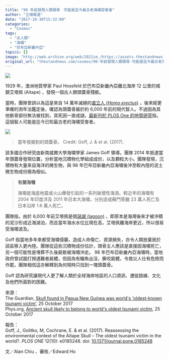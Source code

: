 ```yaml
---
title: "90 年前發現人類頭骨　可能是迄今最古老海嘯受害者"
author: "立場報道"
date: "2017-10-30T15:32:00"
categories:
  - "Cosmos"
tags:
  - "古人類"
  - "海嘯"
  - "巴布亞新畿內亞"
topics: []
image: "http://web.archive.org/web/2021im_/https://assets.thestandnews.com/media/photos/tsunami2_XT4hk.png"
original_url: "thestandnews.com/cosmos/90-年前發現人類頭骨-可能是迄今最古老海嘯受害者"
---
```

![](http://web.archive.org/web/2021im_/https://assets.thestandnews.com/media/photos/tsunami2_XT4hk.png)

1929 年，澳洲地質學家 Paul Hossfeld 於巴布亞新畿內亞離北海岸 12 公里的城鎮艾塔佩 (Aitape) ，發現一個古人類頭蓋骨殘骸。

當時，團隊曾誤以為這是來自 14 萬年滅絕的[直立人 (_Homo erectus_)](http://web.archive.org/web/20211229095516/https://zh.wikipedia.org/zh-hk/%E7%9B%B4%E7%AB%8B%E4%BA%BA) ，後來經更準確的測年法鑑定後，確認為頭蓋骨屬於約 6,000 年前的現代智人。不過因為其他骸骨部份無法被找到，其死因一直成謎。[最新刊於 PLOS One 的地質研究](http://web.archive.org/web/20211229095516/https://doi.org/10.1371/journal.pone.0185248)指，這個智人可能是迄今已知最古老的海嘯受害者。

![](http://web.archive.org/web/2021im_/https://assets.thestandnews.com/media/photos/2-ancientskull_XDfh7.jpg)
> 當年發掘到的頭蓋骨。 Credit: Goff, J. & et al. (2017).

該多國合作研究由新南威爾大學海嘯學家 James Goff 領導。團隊 2014 年抵達當年頭蓋骨發現位置，分析當地沉積物化學組成成份，以及顆粒大小。團隊發現，沉積物有大量來自海洋的微生物，與 98 年巴布亞新畿內亞海嘯後沖至較內陸的泥土微生物成份極為相似。

> **有關海嘯**
> 
> 海嘯是海底地震或火山爆發引起的一系列破壞性海浪。較近年的海嘯有 2004 年印度洋及 2011 年日本大海嘯，分別造成蘇門答臘 23 萬人死亡及日本沿岸 1.6 萬人死亡。

團隊指，由於 6,000 年前艾塔佩是個[潟湖 (lagoon)](http://web.archive.org/web/20211229095516/https://zh.wikipedia.org/zh-hk/%E6%BD%9F%E6%B9%96) ，即原本是海灣後來才被沖積的泥沙形成近海湖泊，而且當年海水水位比現在高，艾塔佩離海岸更近，所以很易受海嘯波及。

Goff 指當地多年來都受海嘯侵襲，造成人命傷亡、資源損失，亦令人類放棄居於該區移入更內陸。團隊從這些沉積物成份估計，頭骨主人應該是直接因海嘯死亡，另一個可能性是埋葬不久後屍骸被海嘯沖走。 98 年巴布亞新畿內亞海嘯時，當地政府曾試圖打撈遇難者屍體，但因為有鱷魚出沒，撕咬屍體，令救災人仕有危險而作罷，團隊相信這亦解釋到為何現時只找到一塊頭蓋骨。

Goff 認為研究讓現代人更了解人類於全球海岸地區的人口資訊、遷徙路線、文化及他們所面對的困難。

來源：  
The Guardian, [Skull found in Papua New Guinea was world's 'oldest-known tsunami victim’](http://web.archive.org/web/20211229095516/https://www.theguardian.com/science/2017/oct/25/skull-tsunami-papua-new-guinea-oldest-victim), 25 October 2017  
Phys.org, [Ancient skull likely to belong to world's oldest tsunami victim](http://web.archive.org/web/20211229095516/https://phys.org/news/2017-10-ancient-skull-world-oldest-tsunami.html), 25 October 2017

報告：  
Goff, J., Golitko, M, Cochrane, E. & et al. (2017). Reassessing the environmental context of the Aitape Skull – The oldest tsunami victim in the world?. _PLOS ONE_ 12(10): e0185248. doi: [10.1371/journal.pone.0185248](http://web.archive.org/web/20211229095516/https://doi.org/10.1371/journal.pone.0185248)

文／Alan Chiu 、審核／Edward Ho